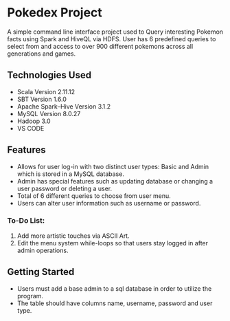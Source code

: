 
<h1>Pokedex Project</h1>


A simple command line interface project used to Query interesting Pokemon facts using Spark and HiveQL via HDFS. User has 6 predefined queries to select from and access to over 900 different pokemons across all generations and games.


<h2>Technologies Used </h2>

* Scala Version 2.11.12
* SBT Version 1.6.0
* Apache Spark–Hive Version 3.1.2
* MySQL Version 8.0.27
* Hadoop 3.0
* VS CODE



<h2>Features</h2>

*  Allows for user log-in with two distinct user types: Basic and Admin which is stored in a MySQL database.
*  Admin has special features such as updating database or changing a user password or deleting a user.
*  Total of 6 different queries to choose from user menu.
*  Users can alter user information such as username or password. 

<h3>To-Do List:</h3>

1. Add more artistic touches via ASCII Art.
2. Edit the menu system while-loops so that users stay logged in after admin operations.

<h2>Getting Started</h2>

- Users must add a base admin to a sql database in order to utilize the program. 
- The table should have columns name, username, password and user type.

